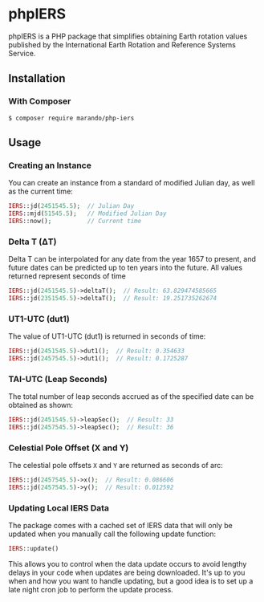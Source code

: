 phpIERS
=======
phpIERS is a PHP package that simplifies obtaining Earth rotation values published by the International Earth Rotation and Reference Systems Service.


Installation
------------
### With Composer

```
$ composer require marando/php-iers
```


Usage
-----

### Creating an Instance
You can create an instance from a standard of modified Julian day, as well as the current time:
```php
IERS::jd(2451545.5);  // Julian Day
IERS::mjd(51545.5);   // Modified Julian Day
IERS::now();          // Current time
```


### Delta T (ΔT)
Delta T can be interpolated for any date from the year 1657 to present, and future dates can be predicted up to ten years into the future. All values returned represent seconds of time

```php
IERS::jd(2451545.5)->deltaT();  // Result: 63.829474585665
IERS::jd(2351545.5)->deltaT();  // Result: 19.251735262674
```

### UT1-UTC (dut1)
The value of UT1-UTC (dut1) is returned in seconds of time:
```php
IERS::jd(2451545.5)->dut1();  // Result: 0.354633
IERS::jd(2457545.5)->dut1();  // Result: 0.1725287
```

### TAI-UTC (Leap Seconds)
The total number of leap seconds accrued as of the specified date can be obtained as shown:
```php
IERS::jd(2451545.5)->leapSec();  // Result: 33
IERS::jd(2457545.5)->leapSec();  // Result: 36
```

### Celestial Pole Offset (X and Y)
The celestial pole offsets `X` and `Y` are returned as seconds of arc:
```php
IERS::jd(2457545.5)->x();  // Result: 0.086606
IERS::jd(2457545.5)->y();  // Result: 0.012592
```

### Updating Local IERS Data
The package comes with a cached set of IERS data that will only be updated when you manually call the following update function:

```php
IERS::update()
```

This allows you to control when the data update occurs to avoid lengthy delays in your code when updates are being downloaded. It's up to you when and how you want to handle updating, but a good idea is to set up a late night cron job to perform the update process.
